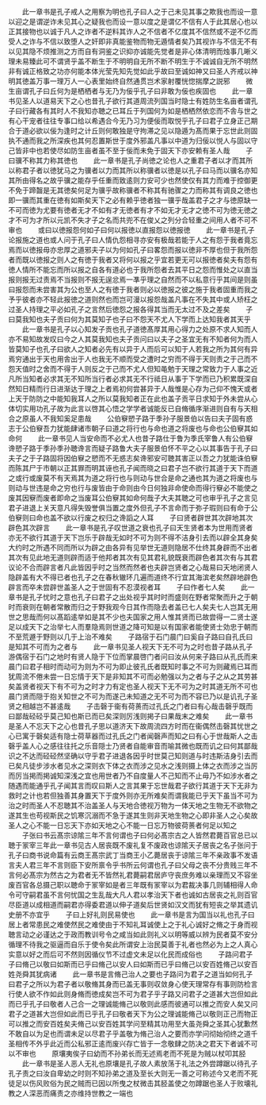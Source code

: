 <!-- { "loadSidebar": true } -->
　　此一章书是孔子戒人之用察为明也孔子曰人之于己未见其事之欺我也而设一意以迎之是谓逆诈未见其心之疑我也而设一意以度之是谓亿不信有人于此其居心也以正其接物也以诚于凡人之诈者不逆料其诈人之不信者不亿度其不信然或不逆不亿而受人之诈与不信以致堕人之奸即非真能鉴物而物无遁情者矣乃其视诈与不信无不有以见其隐不烦推测之方而自有洞鉴之识抑亦诚能先觉者是非心体清明而烛事几晰义理未易臻此可不谓贤乎盖不断生于不明明自无所不断不明生于不诚诚自无所不明然非有诚正格致之功亦何能本体光莹先知先觉如此乎故曰至诚如神又曰圣人齐戒以神明其徳盖万事一理万人一心表里始终自然通贯岂术家射覆恍惚揣摩之説邪
　　微生亩谓孔子曰丘何为是栖栖者与无乃为佞乎孔子曰非敢为佞也疾固也
　　此一章书见圣人以道易天下之心也昔孔子欲行其道周流列国当时隐士有姓防生名亩者谓孔子曰行藏各有其时人不我知亦聴之已耳丘于列国何为如是栖栖然依恋而不舎与世之有心干宠者往往专事口给以希遇合今无乃习为便佞而取悦乎孔子曰君子立身正己期合于道必欲以佞为逢时之计丘则何敢独是守拘滞之见以隐遁为髙而果于忘世此则固执不通而我之所深疾也其何忍置斯世于度外邪盖凡事以中道为归佞以悦人与固以守己皆非中也若使尽如防生亩者虽不至于佞而未免于固天下亦安赖有圣人哉
　　子曰骥不称其力称其徳也
　　此一章书是孔子尚徳之论也人之重君子者以才而其所以称君子者以徳犹马之为骥者以力而其所以称骥者以徳是以孔子曰马而以骥名亦知其所由得名之故乎骥之能存乎任重而致逺则力安可少也然使仅有其力而难于控御更不免于蹄齧是无其徳矣何足为骥乎故称骥者不称其有驰骤之力而称其有调良之徳也即一骥而其重在徳有如斯矣天下之必有赖乎徳者独一骥乎哉盖君子之才与徳原缺一不可而徳为尤要有徳者无才不如有才无徳者有才不如无才无才之徳不可为徳无徳之才不可为才所以元凯不失才子之名而共兜不在俊乂之列分合轻重之间用人者不可不审也
　　或曰以徳报怨何如子曰何以报徳以直报怨以徳报徳
　　此一章书是孔子论报施之道也或人问于孔子曰人情仇怨相寻亦安有极哉若能于人之有怨于我者竟忘焉而以徳报毋亦忠厚之道邪夫子以为何如孔子曰畧怨而报以徳非不厚也但于我所怨者而既以徳报之则人之有徳于我者又将何以报之乎宜若更无可以报徳者矣夫有怨有徳人情所不能忘而所以报之自各有道必也于我所怨者去其平日之怨而惟处之以直当报则报无过责焉不当报则不报无逞忿焉一凖乎理之自然而不以私意行乎其间是则虽曰报怨而未尝害其为公也至人之有徳于我者则必以徳报之彼之施于我者固重而我之予乎彼者亦不轻此报徳之道则然也而岂可漫以报怨哉盖凡事在不失其中或人矫枉之过圣人持理之平必如孔子之言然后徳怨之报各得其当而无太过不及之差矣
　　子曰莫我知也夫子贡曰何为其莫知子也子曰不怨天不尤人下学而上达知我者其天乎
　　此一章书是孔子以心知发子贡也孔子道徳髙厚其用心得力之处原不求人知而人亦不易知故发叹曰今之人其莫我知也夫子贡问曰以夫子之圣宜无有不知者何为而人皆莫知子也孔子曰欲人之知者必先有以异于人而后可以知于人若我之所为其何有异焉穷通出于天也用舎出于人也我无不顺而受之遭时之穷而不得于天则责之于己而不怨天值时之舍而不得于人则反之于己而不尤人但知黾勉于天理之常致力于人事之近凡所当知者必求其无不知所当行者必求其无不行祗日从事于下学而已乃积累既深自然知日精而行日进渐达于理之上者焉初何尝甚异于人哉惟是心存为己仰不愧天或者上天于防防之中能知我耳人之所以莫我知者正在此也盖子贡平日求知于外未尝从心体切实用功孔子故为此言以啓其心悟之学学者诚能反已自脩循序渐进则自有与天相合之原虽人不我知奚足患哉
　　公伯竂愬子路于季孙子服景伯以告曰夫子固有惑志于公伯竂吾力犹能肆诸市朝子曰道之将行也与命也道之将废也与命也公伯竂其如命何
　　此一章书见人当安命而不必尤人也昔子路仕于鲁为季氏宰鲁人有公伯竂谗愬子路于季孙季孙聴谗言而疑子路鲁大夫子服景伯怀不平之心以其事告于孔子曰夫子之于子路固将因伯竂之愬而不无惑志矣谗邪安可聴其害正以吾之力犹能诛伯竂而陈其尸于市朝以正其罪而明其诬也孔子闻而晓之曰君子岂不欲行其道于天下而道之或行或废莫不有天焉其为道之将行也与则动与世合是命之通也其为道之将废也与则动与世违是命之穷也行与废皆由于命则由今日何独非命使命而得行竂必不能使之废其因竂而废者即命之当废耳公伯竂其如命何哉子大夫其聴之可也审乎孔子之言见君子进退上关天意凡得失毁誉俱当置之度外但孔子不言命而于弥子瑕则曰有命于公伯竂则曰命也盖不欲以行废之权归之谗謟之人耳
　　子曰贤者辟世其次辟地其次辟色其次辟言
　　此一章书是孔子叹世道之衰也孔子曰天生贤者本为世用而贤者亦无不欲行其道于天下岂乐于辟哉无如时不可为则不得不洁身引去而以辟全其身矣大约时之所遇不同而所以为辟之由各异有见举世无道则隐居不仕终其身辟而不出者其次有见此地无道则辟而适于他邦者其次有见其君礼貌既衰而辟色者其次有与其君议论不合而辟言者凡此皆因乎时之当然而然者也夫辟岂贤者之心哉易曰天地闭贤人隐辟盖有大不得已者也孔子之在春秋辙环几遍而道终不行宜其海滨老矣然辟地辟色辟言而卒未尝辟世盖圣人之于世固有不忍漠视者耳
　　子曰作者七人矣
　　此一章书是孔子忧时之意也孔子曰君子之出处视乎其时时而盛则在野者常聚而升之于朝时而衰则在朝者常散而归之于野我观今日其作而隐去者盖已七人矣夫七人岂其无用世之思哉而何以髙蹈逺举如是其不少也夫国家之用人惟其贤而已故尝得一二贤士遂足以成天下之治举七人而羣隐焉则世道之降可知是以有国家者能使贤士効忠于朝而不至荒遯于野则以几于上治不难矣
　　子路宿于石门晨门曰奚自子路曰自孔氏曰是知其不可而为之者与
　　此一章书见圣人视天下无不可为之时也昔子路从孔子游偶宿于石门之地时有贤人隐于下位而掌晨啓门者问曰汝从何来子路曰从孔氏而来晨门曰君子相时而动可为则为不可为即止彼孔氏者既知时事之不可为则藏焉已耳而犹周流不倦未尝一日忘情于天下是非知其不可而必勉强以为之者与子之从之其劳甚矣盖贤者视天下有不可为之时才力有定也圣人视天下无不可为之时其道无所不可也晨门贤而隠于抱关知世之不可为而遂己未知道之无不可为而不容已乃以是讥孔子圣贤之相越岂不甚逺哉
　　子击磬于衞有荷蒉而过孔氏之门者曰有心哉击磬乎既而曰鄙哉硁硁乎莫己知也斯已而已矣深则厉浅则掲子曰果哉末之难矣
　　此一章书是圣人不忘天下之心也昔孔子思以道济天下故周流四方时而在衞偶然击磬其忧世之心已寓于磬矣适有隐士荷草器而过孔氏之门者闻磬声而知之曰有心于世哉斯人之击磬乎盖人心之感往往托之乐音隠士乃贤者自能审音而喻其微也既而讥之曰何其鄙哉识之不达而硁硁然坚确以守乎君子进退各因乎时世莫己知则道与时违斯洁身引去而已矣凡徒步涉水者见水之深则衣下体之衣而涉之见水之浅则摄上体之衣而涉之当厉而厉当掲而掲诚知深浅之宜也用世者乃不自度量人不己知而不止毋乃不如涉水者之随遇而能通乎孔子闻其言而叹曰斯人之言其果于忘世哉君子欲行其道于天下无非为救时之计也若但独善其身置天下于度外则亦无所难矣而谓我能已乎天下虽当不可为治之时而圣人不忍聴其不治盖圣人与天地合徳视万物为一体天地之生物无不欲物之遂其生也苟视斯民之饥寒沉溺而不急于遂其生则非天地生物之心即非圣人之心矣故圣人之心不能一日忘天下亦如天地之心不能一日忘万物彼荷蒉者何足以知之
　　子张曰书云髙宗谅隂三年不言何谓也子曰何必髙宗古之人皆然君薨百官总已以聴于冡宰三年此一章书见古人居丧既不废礼复不废政也谅隂天子居丧之名子张问于孔子曰商书说命篇有云商王髙宗武丁当商王小乙薨居丧于谅隂三年不亲政事不发语言夫人君三年不言则臣下安所禀令乎书所云何谓也孔子曰父母之丧不分贵贱三年不言何必髙宗为然古之为君者无不皆然礼君薨嗣君居庐守丧庶务难以亲理而又不容坐废百官各总摄己职以聴命于冡宰如是者三年既有冡宰以为君裁决事几则辅相得人命令可守嗣君虽不言何忧国之生乱哉大凡人君以孝治天下者也诚如古居丧之礼则百官尽臣道以成相道而嗣君亦得委君道以伸子道矣后世贤如汉文而犹有短丧之举其遗讥史册不亦宜乎
　　子曰上好礼则民易使也
　　此一章书是言为国当以礼也孔子曰居上者常患民之难使然民之难使由于不知礼耳诚使上之于礼心诚好之脩之于身而视聴言动之必谨达之于政而教训号令之咸当如此则礼义以明等威以辨为民者莫不安分循理不待我之驱逼而自乐于使令矣此所谓安上治民莫善于礼者也然必为上之人真心实意以好之而后可不然则因循仪节不过虚文未足以化民而成俗也
　　子路问君子子曰脩己以敬曰如斯而已乎曰脩己以安人曰如斯而已乎曰脩己以安百姓脩己以安百姓尧舜其犹病诸
　　此一章书是言脩己治人之要也子路问为君子之道当如何孔子曰君子之所以为君子者以敬脩其身而已盖无事则収敛身心使天理常存有事则防检言行使人欲不作如此则身脩而徳成矣岂不可为君子乎子路又问君子之道甚大岂但如此而已乎孔子曰敬者人己合一之理诚能脩己以敬则此感而彼通可以推之而安人矣又问君子之道甚大岂但如此而已乎孔子曰敬者天下为公之理诚能脩己以敬则正己而物正可以推之而安百姓矣夫脩己以安百姓其学问至精其功用至大虽尧舜之圣其心犹歉然不敢自以为足也而谓未足以尽君子乎盖敬为脩己治人之要而亦学问彻始彻终之道千圣相传不外乎此近而公私邪正逺而废兴存亡皆于一念敬肆之防决之君天下者诚不可以不审也
　　原壤夷俟子曰幼而不孙弟长而无述焉老而不死是为贼以杖叩其胫
　　此一章书是圣人恶人无礼也原壤是孔子故人素放荡于礼法之外尝蹲踞以待孔子孔子责之曰汝自卑幼之时则不知孙弟之道及至长大则无一善之可称述今又老而不死徒足以伤风败俗为民之贼而已因以所曳之杖微击其胫盖使之勿蹲踞也圣人于败壊礼教之人深恶而痛责之亦维持世教之一端也
